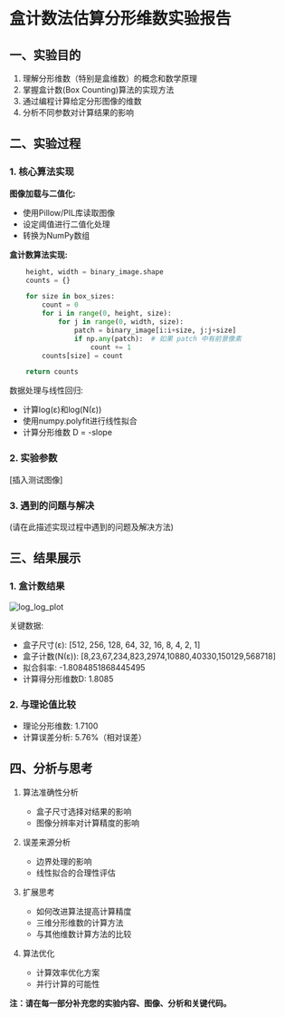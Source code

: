 # 盒计数法估算分形维数实验报告

## 一、实验目的

1. 理解分形维数（特别是盒维数）的概念和数学原理
2. 掌握盒计数(Box Counting)算法的实现方法
3. 通过编程计算给定分形图像的维数
4. 分析不同参数对计算结果的影响

## 二、实验过程

### 1. 核心算法实现

**图像加载与二值化:**
- 使用Pillow/PIL库读取图像
- 设定阈值进行二值化处理
- 转换为NumPy数组

**盒计数算法实现:**
```python
    height, width = binary_image.shape
    counts = {}

    for size in box_sizes:
        count = 0
        for i in range(0, height, size):
            for j in range(0, width, size):
                patch = binary_image[i:i+size, j:j+size]
                if np.any(patch):  # 如果 patch 中有前景像素
                    count += 1
        counts[size] = count

    return counts

```
数据处理与线性回归:

- 计算log(ε)和log(N(ε))
- 使用numpy.polyfit进行线性拟合
- 计算分形维数 D = -slope
### 2. 实验参数
[插入测试图像]


### 3. 遇到的问题与解决
(请在此描述实现过程中遇到的问题及解决方法)

## 三、结果展示
### 1. 盒计数结果
![log_log_plot](https://github.com/user-attachments/assets/e120008d-2a49-4439-9501-ff974af72bf8)


关键数据:

- 盒子尺寸(ε): [512, 256, 128,  64,  32,  16,   8,   4,   2,   1]
- 盒子计数(N(ε)): [8,23,67,234,823,2974,10880,40330,150129,568718]
- 拟合斜率: -1.8084851868445495
- 计算得分形维数D: 1.8085
### 2. 与理论值比较
- 理论分形维数: 1.7100
- 计算误差分析: 5.76%（相对误差）
## 四、分析与思考
1. 算法准确性分析
   
   - 盒子尺寸选择对结果的影响
   - 图像分辨率对计算精度的影响
2. 误差来源分析
   
   - 边界处理的影响
   - 线性拟合的合理性评估
3. 扩展思考
   
   - 如何改进算法提高计算精度
   - 三维分形维数的计算方法
   - 与其他维数计算方法的比较
4. 算法优化
   
   - 计算效率优化方案
   - 并行计算的可能性

**注：请在每一部分补充您的实验内容、图像、分析和关键代码。**

